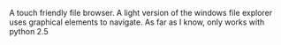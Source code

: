 A touch friendly file browser. A light version of the windows file explorer uses graphical elements to navigate.
As far as I know, only works with python 2.5